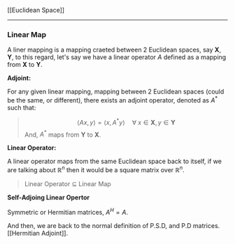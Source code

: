 [[Euclidean Space]]

---
### **Linear Map**

A liner mapping is a mapping craeted between 2 Euclidean spaces, say $\mathbf{X}, \mathbf{Y}$, to this regard, let's say we have a linear operator $A$ defined as a mapping from $\mathbf{X}$ to $\mathbf{Y}$. 

**Adjoint:**

For any given linear mapping, mapping between 2 Euclidean spaces (could be the same, or different), there exists an adjoint operator, denoted as $A^*$ such that: 

> $$
> \left\langle Ax, y \right\rangle = \left\langle x, A^*y \right\rangle \quad 
> \forall \; x\in \mathbf{X}, y\in \mathbf{Y}
> $$
And, $A^*$ maps from $\mathbf{Y}$ to $\mathbf{X}$. 

**Linear Operator:** 

A linear operator maps from the same Euclidean space back to itself, if we are talking about $\mathbb{R}^n$ then it would be a square matrix over $\mathbb{R}^n$. 

> Linear Operator $\subseteq$ Linear Map

**Self-Adjoing Linear Opertor**

Symmetric or Hermitian matrices, $A^H = A$. 

And then, we are back to the normal definition of P.S.D, and P.D matrices. [[Hermitian Adjoint]].  
